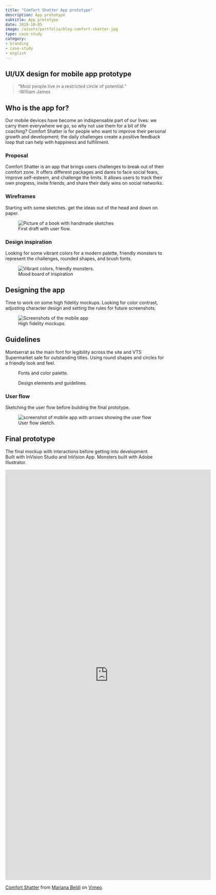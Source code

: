 ```yaml
---
title: "Comfort Shatter App prototype"
description: App prototype
subtitle: App prototype
date: 2018-10-05
image: /assets/portfolio/blog-comfort-shatter.jpg
type: case-study
category: 
- branding
- case-study 
- english
---
```


## UI/UX design for mobile app prototype

> “Most people live in a restricted circle of potential.”  
> -William James

## Who is the app for?
Our mobile devices have become an indispensable part of our lives: we carry them everywhere we go, so why not use them for a bit of life coaching? Comfort Shatter is for people who want to improve their personal growth and development; the daily challenges create a positive feedback loop that can help with happiness and fulfillment.

### Proposal
Comfort Shatter is an app that brings users challenges to break out of their comfort zone. It offers different packages and dares to face social fears, improve self-esteem, and challenge the limits. It allows users to track their own progress, invite friends, and share their daily wins on social networks.

### Wireframes
Starting with some sketches. get the ideas out of the head and down on paper.

<figure>
    <img src="/portfolio/portfolio-comfort-shatter-02.jpg" alt="Picture of a book with handmade sketches"/>
    <figcaption>First draft with user flow.</figcaption>
</figure>

### Design inspiration
Looking for some vibrant colors for a modern palette, friendly monsters to represent the challenges, rounded shapes, and brush fonts.

<figure>
    <img src="/portfolio/portfolio-comfort-shatter-03.jpg" alt="Vibrant colors, friendly monsters."/>
    <figcaption>Mood board of inspiration</figcaption>
</figure>

## Designing the app
Time to work on some high fidelity mockups. Looking for color contrast, adjusting character design and setting the rules for future screenshots.

<figure>
    <img src="/portfolio/portfolio-comfort-shatter-01.jpg" alt="Screenshots of the mobile app"/>
    <figcaption>High fidelity mockups.</figcaption>
</figure>


## Guidelines
Montserrat as the main font for legibility across the site and VTS Supermarket sale for outstanding titles. Using round shapes and circles for a friendly look and feel.

<figure>
    <img src="/portfolio/portfolio-comfort-shatter-04.jpg" alt=""/>
    <figcaption>Fonts and color palette.</figcaption>
</figure>
<figure>
    <img src="/portfolio/portfolio-comfort-shatter-05.jpg" alt=""/>
    <figcaption>Design elements and guidelines.</figcaption>
</figure>


### User flow
Sketching the user flow before building the final prototype.

<figure>
    <img src="/portfolio/portfolio-comfort-shatter-06.jpg" alt="screenshot of mobile app with arrows showing the user flow"/>
    <figcaption>User flow sketch.</figcaption>
</figure>


## Final prototype
The final mockup with interactions before getting into development.  
Built with InVision Studio and InVision App. Monsters built with Adobe Illustrator.

<iframe class="vimeo" src="https://player.vimeo.com/video/293394826" width="640" height="1277" frameborder="0" allow="autoplay; fullscreen" allowfullscreen></iframe>
<p><a href="https://vimeo.com/293394826">Comfort Shatter</a> from <a href="https://vimeo.com/marianabeldi">Mariana Beldi</a> on <a href="https://vimeo.com">Vimeo</a>.</p>

